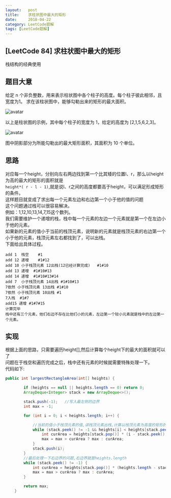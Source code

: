 ```yaml
---
layout:   post
title:    求柱状图中最大的矩形
date:     2018-04-22
category: LeetCode题解   
tags: [LeetCode题解]
---
```

[LeetCode 84] 求柱状图中最大的矩形
---
栈结构的经典使用  

题目大意
---

给定 n 个非负整数，用来表示柱状图中各个柱子的高度。每个柱子彼此相邻，且宽度为1。
求在该柱状图中，能够勾勒出来的矩形的最大面积。

![avatar](https://leetcode-cn.com/static/images/problemset/histogram.png)

以上是柱状图的示例，其中每个柱子的宽度为 1，给定的高度为 [2,1,5,6,2,3]。

![avatar](https://leetcode-cn.com/static/images/problemset/histogram_area.png)

图中阴影部分为所能勾勒出的最大矩形面积，其面积为 10 个单位。

思路
---
对应每一个height，分别向左右两边找到第一个比其矮的位置l、r，那么以height为高的最大的矩形的面积就是     
`height*( r - l - 1)`,就是说l、r之间的高度都要高于height，可以满足形成矩形的条件。   
这样题目就变成了求出每一个元素左边和右边第一个小于他的值的问题   
这个问题通过栈可以很容易解决。     
例如：1,12,10,13,14,7,15这个数列。    
我们需要维护一个递增的栈，栈中每一个元素的左边一个元素就是第一个在左边小于他的元素。     
如果新的元素的值小于当前的栈顶元素，说明新的元素就是栈顶元素的右边第一个小于他的元素，栈顶元素左右都找到了，可以出栈。   
下面给出具体过程。      
```
add 1  栈空    #1
add 12 递增    #1#12
add 10 小于栈顶元素 12出栈(12已经计算完成)   #1#10
add 13 递增  #1#10#13
add 14 递增  #1#10#13#14
add 7  小于栈顶元素 14出栈 #1#10#13
7依然 小于栈顶元素 13出栈 #1#10
7依然 小于栈顶元素 10出栈 #1
7入栈  #1#7
add15 递增 #1#7#15
计算完毕
栈中还有三个元素，他们右边不存在比他们小的元素，左边第一个较小元素就是栈中的左边第一个元素。
```
实现
---
根据上面的思路，只需要遍历height[],然后计算每个height下的最大的面积就可以了       
问题在于栈空和遍历完成之后，栈中还有元素的时候就需要特殊处理一下。      
代码如下:
```Java
public int largestRectangleArea(int[] heights) {

        if (heights == null || heights.length == 0) return 0;
        ArrayDeque<Integer> stack = new ArrayDeque<>();

        stack.push(-1);   //写入最左侧的边界
        int max = -1;

        for (int i = 0; i < heights.length; i++) {

            //当前的值小于栈顶元素的值,讲栈顶元素出栈,计算以栈顶元素为高度的矩形的大小
            while (stack.peek() != -1 && heights[i] < heights[stack.peek()]) {
                int curArea = heights[stack.pop()] * (i - stack.peek() - 1);
                max = max > curArea ? max : curArea;
            }
            stack.push(i);
        }
        //最后处理一下右边界的问题,右边界就是heights.length
        while (stack.peek() != -1) {
            int curArea = heights[stack.pop()] * (heights.length - stack.peek() - 1);
            max = max > curArea ? max : curArea;
        }

        return max;
    }
```
